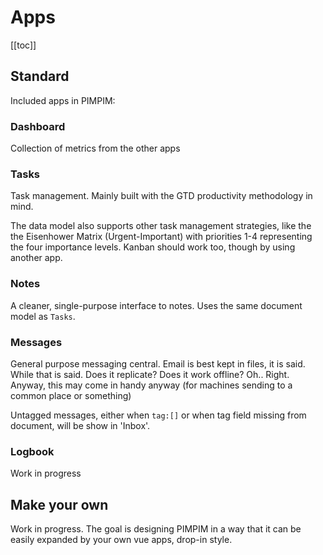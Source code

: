 # Apps

[[toc]]

## Standard

Included apps in PIMPIM:

### Dashboard

Collection of metrics from the other apps

### Tasks

Task management.
Mainly built with the GTD productivity methodology in mind.

The data model also supports other task management strategies, like the the Eisenhower Matrix (Urgent-Important) with priorities 1-4 representing the four importance levels. Kanban should work too, though by using another app.

### Notes

A cleaner, single-purpose interface to notes.
Uses the same document model as `Tasks`.

### Messages

General purpose messaging central.
Email is best kept in files, it is said. While that is said. Does it replicate? Does it work offline? Oh.. Right. Anyway, this may come in handy anyway (for machines sending to a common place or something)

Untagged messages, either when <code>tag:[]</code> or when tag field missing from document, will be show in 'Inbox'.

### Logbook

Work in progress

## Make your own

Work in progress. 
The goal is designing PIMPIM in a way that it can be easily expanded by your own vue apps, drop-in style.
